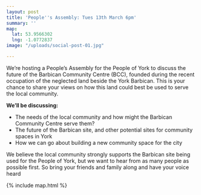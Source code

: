 ```yaml
---
layout: post
title: 'People''s Assembly: Tues 13th March 6pm'
summary: ''
map:
  lat: 53.9566302
  lng: -1.0772837
image: "/uploads/social-post-01.jpg"

---
```

We’re hosting a People’s Assembly for the People of York to discuss the future of the Barbican Community Centre (BCC), founded during the recent occupation of the neglected land beside the York Barbican. This is your chance to share your views on how this land could best be used to serve the local community.

**We’ll be discussing:**

* The needs of the local community and how might the Barbican Community Centre serve them?
* The future of the Barbican site, and other potential sites for community spaces in York
* How we can go about building a new community space for the city

We believe the local community strongly supports the Barbican site being used for the People of York, but we want to hear from as many people as possible first. So bring your friends and family along and have your voice heard

{% include map.html %}